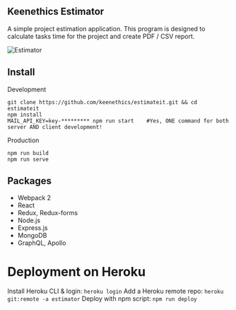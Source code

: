 ## Keenethics Estimator

A simple project estimation application. This program is designed to calculate tasks time for the project and create PDF / CSV report.

![Estimator](https://preview.ibb.co/bNfua5/Screenshot_from_2017_06_21_18_56_36.png)
## Install

Development
```
git clone https://github.com/keenethics/estimateit.git && cd estimateit
npm install
MAIL_API_KEY=key-********* npm run start    #Yes, ONE command for both server AND client development!
```

Production
```
npm run build
npm run serve
```
## Packages
* Webpack 2
* React
* Redux, Redux-forms
* Node.js
* Express.js
* MongoDB
* GraphQL, Apollo

# Deployment on Heroku
Install Heroku CLI & login: `heroku login`
Add a Heroku remote repo: `heroku git:remote -a estimator`
Deploy with npm script: `npm run deploy`
